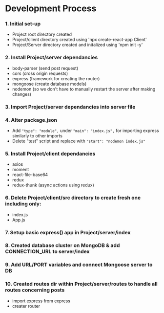 # Development Process
<!-- by Karsen Hansen: -->

### 1. Initial set-up 
   - Project root directory created
   - Project/client directory created using 'npx create-react-app Client'
   - Project/Server directory created and initalized using 'npm init -y'

### 2. Install Project/server dependancies
   - body-parser (send post request)
   - cors (cross origin requests)
   - express (framework for creating the router)
   - mongoose (create database models)
   - nodemon (so we don't have to manually restart the server after making changes)

### 3. Import Project/server dependancies into server file

### 4. Alter package.json 
   - Add `"type": "module",` under `"main": "index.js",` for importing express similarly to other imports
   - Delete "test" script and replace with `"start": "nodemon index.js"`

### 5. Install Project/client dependancies
   - axios
   - moment
   - react-file-base64
   - redux
   - redux-thunk (async actions using redux)

### 6. Delete Project/client/src directory to create fresh one including only:
   - index.js
   - App.js

### 7. Setup basic express() app in Project/server/index

### 8. Created database cluster on MongoDB & add CONNECTION_URL to server/index

### 9. Add URL/PORT variables and connect Mongoose server to DB

### 10. Created routes dir within Project/server/routes to handle all routes concerning posts
   - import express from express
   - creater router
   